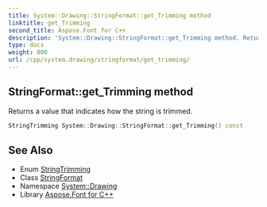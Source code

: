 ```yaml
---
title: System::Drawing::StringFormat::get_Trimming method
linktitle: get_Trimming
second_title: Aspose.Font for C++
description: 'System::Drawing::StringFormat::get_Trimming method. Returns a value that indicates how the string is trimmed in C++.'
type: docs
weight: 800
url: /cpp/system.drawing/stringformat/get_trimming/
---
```

## StringFormat::get_Trimming method


Returns a value that indicates how the string is trimmed.

```cpp
StringTrimming System::Drawing::StringFormat::get_Trimming() const
```

## See Also

* Enum [StringTrimming](../../stringtrimming/)
* Class [StringFormat](../)
* Namespace [System::Drawing](../../)
* Library [Aspose.Font for C++](../../../)
